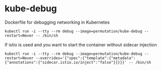 # kube-debug
Dockerfile for debugging networking in Kubernetes

`kubectl run -i --tty --rm debug --image=permutation/kube-debug --restart=Never -- /bin/sh`

If istio is used and you want to start the container without sidecar injection

`kubectl run -i --tty --rm debug --image=permutation/kube-debug --restart=Never --overrides='{"spec":{"template":{"metadata":{"annotations":{"sidecar.istio.io/inject":"false"}}}}}' -- /bin/sh`
